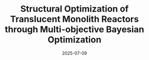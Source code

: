 ---
title: "Structural Optimization of Translucent Monolith Reactors through Multi-objective Bayesian Optimization"
collection: talks
type: "Oral presentation"
effort: "contribution"
permalink: /talks/escape35_onur
venue: "35th European Symposium on Computer Aided Process Engineering"
date: 2025-07-09
location: "Gent, Belgium"
---